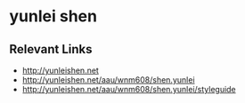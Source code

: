 # yunlei shen

## Relevant Links
- http://yunleishen.net
- http://yunleishen.net/aau/wnm608/shen.yunlei
- http://yunleishen.net/aau/wnm608/shen.yunlei/styleguide